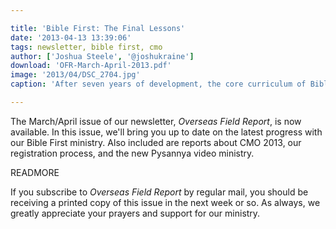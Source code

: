 ```yaml
---

title: 'Bible First: The Final Lessons'
date: '2013-04-13 13:39:06'
tags: newsletter, bible first, cmo
author: ['Joshua Steele', '@joshukraine']
download: 'OFR-March-April-2013.pdf'
image: '2013/04/DSC_2704.jpg'
caption: 'After seven years of development, the core curriculum of Bible First is now complete. The manuscripts of lessons 19 and 20 were recently finalized, and these lessons are now being prepared for print in English and Ukrainian.'

---
```


The March/April issue of our newsletter, *Overseas Field Report*, is now available. In this issue, we'll bring you up to date on the latest progress with our Bible First ministry. Also included are reports about CMO 2013, our registration process, and the new Pysannya video ministry.

READMORE

If you subscribe to *Overseas Field Report* by regular mail, you should be receiving a printed copy of this issue in the next week or so. As always, we greatly appreciate your prayers and support for our ministry.
